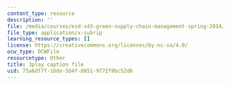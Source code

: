 ```yaml
---
content_type: resource
description: ''
file: /media/courses/esd-s43-green-supply-chain-management-spring-2014/75a6df7f16de5b4f88519772f8bc52d6_e_Hpp8cgeRs.vtt
file_type: application/x-subrip
learning_resource_types: []
license: https://creativecommons.org/licenses/by-nc-sa/4.0/
ocw_type: OCWFile
resourcetype: Other
title: 3play caption file
uid: 75a6df7f-16de-5b4f-8851-9772f8bc52d6
---
```

